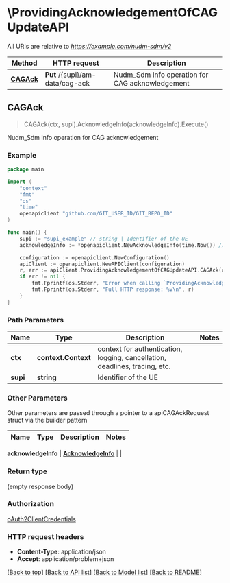 # \ProvidingAcknowledgementOfCAGUpdateAPI

All URIs are relative to *https://example.com/nudm-sdm/v2*

Method | HTTP request | Description
------------- | ------------- | -------------
[**CAGAck**](ProvidingAcknowledgementOfCAGUpdateAPI.md#CAGAck) | **Put** /{supi}/am-data/cag-ack | Nudm_Sdm Info operation for CAG acknowledgement



## CAGAck

> CAGAck(ctx, supi).AcknowledgeInfo(acknowledgeInfo).Execute()

Nudm_Sdm Info operation for CAG acknowledgement

### Example

```go
package main

import (
	"context"
	"fmt"
	"os"
    "time"
	openapiclient "github.com/GIT_USER_ID/GIT_REPO_ID"
)

func main() {
	supi := "supi_example" // string | Identifier of the UE
	acknowledgeInfo := *openapiclient.NewAcknowledgeInfo(time.Now()) // AcknowledgeInfo |  (optional)

	configuration := openapiclient.NewConfiguration()
	apiClient := openapiclient.NewAPIClient(configuration)
	r, err := apiClient.ProvidingAcknowledgementOfCAGUpdateAPI.CAGAck(context.Background(), supi).AcknowledgeInfo(acknowledgeInfo).Execute()
	if err != nil {
		fmt.Fprintf(os.Stderr, "Error when calling `ProvidingAcknowledgementOfCAGUpdateAPI.CAGAck``: %v\n", err)
		fmt.Fprintf(os.Stderr, "Full HTTP response: %v\n", r)
	}
}
```

### Path Parameters


Name | Type | Description  | Notes
------------- | ------------- | ------------- | -------------
**ctx** | **context.Context** | context for authentication, logging, cancellation, deadlines, tracing, etc.
**supi** | **string** | Identifier of the UE | 

### Other Parameters

Other parameters are passed through a pointer to a apiCAGAckRequest struct via the builder pattern


Name | Type | Description  | Notes
------------- | ------------- | ------------- | -------------

 **acknowledgeInfo** | [**AcknowledgeInfo**](AcknowledgeInfo.md) |  | 

### Return type

 (empty response body)

### Authorization

[oAuth2ClientCredentials](../README.md#oAuth2ClientCredentials)

### HTTP request headers

- **Content-Type**: application/json
- **Accept**: application/problem+json

[[Back to top]](#) [[Back to API list]](../README.md#documentation-for-api-endpoints)
[[Back to Model list]](../README.md#documentation-for-models)
[[Back to README]](../README.md)


